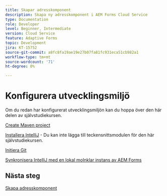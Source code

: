 ```yaml
---
title: Skapar adresskomponent
description: Skapa ny adresskomponent i AEM Forms Cloud Service
type: Documentation
role: Developer
level: Beginner, Intermediate
version: Cloud Service
feature: Adaptive Forms
topic: Development
jira: KT-15752
source-git-commit: a8fc8fa19ae19e27b07fa81fc931eca51cb982a1
workflow-type: tm+mt
source-wordcount: '71'
ht-degree: 0%

---
```



# Konfigurera utvecklingsmiljö

Om du redan har konfigurerat utvecklingsmiljön kan du hoppa över den här delen av självstudiekursen.

[Create Maven project](https://experienceleague.adobe.com/en/docs/experience-manager-learn/cloud-service/forms/developing-for-cloud-service/getting-started)

[Installera IntelliJ](https://experienceleague.adobe.com/en/docs/experience-manager-learn/cloud-service/forms/developing-for-cloud-service/intellij-set-up) - Du kan inte lägga till teckensnittsmodulen för den här självstudiekursen.

[Initiera Git](https://experienceleague.adobe.com/en/docs/experience-manager-learn/cloud-service/forms/developing-for-cloud-service/setup-git)

[Synkronisera IntelliJ med en lokal molnklar instans av AEM Forms](https://experienceleague.adobe.com/en/docs/experience-manager-learn/cloud-service/forms/developing-for-cloud-service/intellij-and-aem-sync)

## Nästa steg

[Skapa adresskomponent](./creating-address-component.md)

